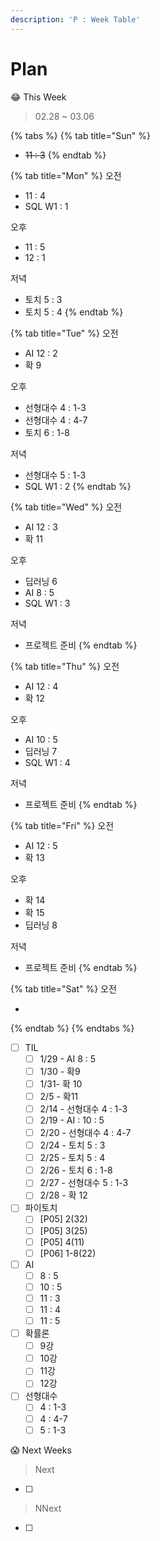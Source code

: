 ```yaml
---
description: 'P : Week Table'
---
```


# Plan

😂 This Week

> 02.28 ~ 03.06

{% tabs %}
{% tab title="Sun" %}
* ~~11 : 3~~
{% endtab %}

{% tab title="Mon" %}
오전

* 11 : 4
* SQL W1 : 1

오후

* 11 : 5
* 12 : 1

저녁

* 토치 5 : 3
* 토치 5 : 4
{% endtab %}

{% tab title="Tue" %}
오전

* AI 12 : 2
* 확 9

오후

* 선형대수 4 : 1-3
* 선형대수 4 : 4-7
* 토치 6 : 1-8

저녁

* 선형대수 5 : 1-3
* SQL W1 : 2
{% endtab %}

{% tab title="Wed" %}
오전

* AI 12 : 3
* 확 11

오후

* 딥러닝 6
* AI 8 : 5
* SQL W1 : 3

저녁

* 프로젝트 준비
{% endtab %}

{% tab title="Thu" %}
오전

* AI 12 : 4
* 확 12

오후

* AI 10 : 5
* 딥러닝 7
* SQL W1 : 4

저녁

* 프로젝트 준비
{% endtab %}

{% tab title="Fri" %}
오전

* AI 12 : 5
* 확 13

오후

* 확 14
* 확 15
* 딥러닝 8

저녁

* 프로젝트 준비
{% endtab %}

{% tab title="Sat" %}
오전

* 
{% endtab %}
{% endtabs %}

* [ ] TIL
  * [ ] 1/29 - AI 8 : 5
  * [ ] 1/30 - 확9
  * [ ] 1/31- 확 10
  * [ ] 2/5 - 확11
  * [ ] 2/14 - 선형대수 4 : 1-3
  * [ ] 2/19 - AI : 10 : 5
  * [ ] 2/20 - 선형대수 4 : 4-7
  * [ ] 2/24 - 토치 5 : 3
  * [ ] 2/25 - 토치 5 : 4
  * [ ] 2/26 - 토치 6 : 1-8
  * [ ] 2/27 - 선형대수 5 : 1-3
  * [ ] 2/28 - 확 12
* [ ] 파이토치 
  * [ ] \[P05\] 2\(32\)
  * [ ] \[P05\] 3\(25\)
  * [ ] \[P05\] 4\(11\)
  * [ ] \[P06\] 1-8\(22\)
* [ ] AI
  * [ ] 8 : 5
  * [ ] 10 : 5
  * [ ] 11 : 3
  * [ ] 11 : 4
  * [ ] 11 : 5
* [ ] 확률론
  * [ ] 9강
  * [ ] 10강
  * [ ] 11강
  * [ ] 12강
* [ ] 선형대수
  * [ ] 4 : 1-3
  * [ ] 4 : 4-7
  * [ ] 5 : 1-3

😱 Next Weeks

> Next

* [ ] 
> NNext

* [ ] 
